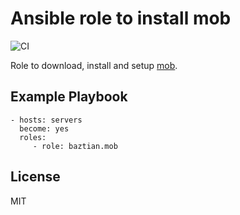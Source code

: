 # Ansible role to install mob

![CI](https://github.com/baztian/ansible-mob/workflows/CI/badge.svg)

Role to download, install and setup [mob](https://mob.sh/).

## Example Playbook

    - hosts: servers
      become: yes
      roles:
         - role: baztian.mob

## License

MIT
